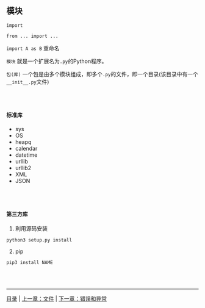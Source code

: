 ## 模块

`import` 

`from ... import ...`

`import A as B` 重命名


`模块` 就是一个扩展名为`.py`的Python程序。

`包(库)` 一个包是由多个模块组成，即多个`.py`的文件，即一个目录(该目录中有一个`__init__.py`文件)

<br><br>

#### 标准库

* sys
* OS
* heapq
* calendar
* datetime
* urllib
* urllib2
* XML
* JSON

<br><br>

#### 第三方库

1. 利用源码安装

`python3 setup.py install`

2. pip

`pip3 install NAME`


<br><br>

-----

[目录](https://github.com/ykqmain/Learning-Python-with-Git) | [上一章：文件](https://github.com/ykqmain/Learning-Python-with-Git/blob/master/text/5.md) | [下一章：错误和异常](https://github.com/ykqmain/Learning-Python-with-Git/blob/master/text/7.md)
